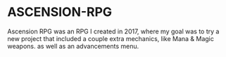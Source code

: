 # ASCENSION-RPG
Ascension RPG was an RPG I created in 2017, where my goal was to try a new project that included a couple extra mechanics, like Mana &amp; Magic weapons. as well as an advancements menu.
